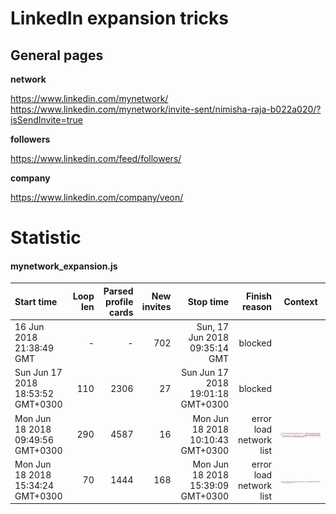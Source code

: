 # LinkedIn expansion tricks
## General pages

**network**

https://www.linkedin.com/mynetwork/
https://www.linkedin.com/mynetwork/invite-sent/nimisha-raja-b022a020/?isSendInvite=true

**followers**
 
https://www.linkedin.com/feed/followers/

**company**

https://www.linkedin.com/company/veon/


# Statistic

#### mynetwork_expansion.js
| Start time | Loop len | Parsed profile cards | New invites | Stop time | Finish reason | Context |
| :----- | ------: |  ------: | --------: | -------: | ------: | ----- |
| 16 Jun 2018 21:38:49 GMT  |   -    |-       | 702         | Sun, 17 Jun 2018 09:35:14 GMT | blocked | 
|Sun Jun 17 2018 18:53:52 GMT+0300 | 110 | 2306 | 27 | Sun Jun 17 2018 19:01:18 GMT+0300 | blocked |
|Mon Jun 18 2018 09:49:56 GMT+0300 | 290 | 4587 | 16 | Mon Jun 18 2018 10:10:43 GMT+0300 | error load network list | ![error load network list](statistic/Screen%20Shot%202018-06-18%20at%2010.23.18.png) 
|Mon Jun 18 2018 15:34:24 GMT+0300 | 70 | 1444 | 168 | Mon Jun 18 2018 15:39:09 GMT+0300 | error load network list | ![error load network list](statistic/Screen%20Shot%202018-06-18%20at%2015.40.15.png)

